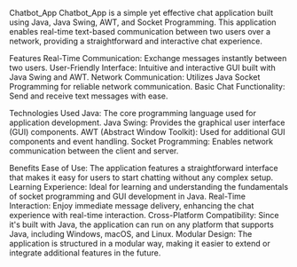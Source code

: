 Chatbot_App
Chatbot_App is a simple yet effective chat application built using Java, Java Swing, AWT, and Socket Programming. This application enables real-time text-based communication between two users over a network, providing a straightforward and interactive chat experience.

Features
Real-Time Communication: Exchange messages instantly between two users.
User-Friendly Interface: Intuitive and interactive GUI built with Java Swing and AWT.
Network Communication: Utilizes Java Socket Programming for reliable network communication.
Basic Chat Functionality: Send and receive text messages with ease.

Technologies Used
Java: The core programming language used for application development.
Java Swing: Provides the graphical user interface (GUI) components.
AWT (Abstract Window Toolkit): Used for additional GUI components and event handling.
Socket Programming: Enables network communication between the client and server.

Benefits
Ease of Use: The application features a straightforward interface that makes it easy for users to start chatting without any complex setup.
Learning Experience: Ideal for learning and understanding the fundamentals of socket programming and GUI development in Java.
Real-Time Interaction: Enjoy immediate message delivery, enhancing the chat experience with real-time interaction.
Cross-Platform Compatibility: Since it's built with Java, the application can run on any platform that supports Java, including Windows, macOS, and Linux.
Modular Design: The application is structured in a modular way, making it easier to extend or integrate additional features in the future.
